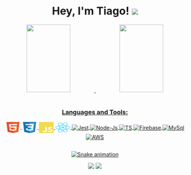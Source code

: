 <h1 align="center"> Hey, I'm Tiago! <img src = "https://media2.giphy.com/media/QssGEmpkyEOhBCb7e1/giphy.gif?cid=ecf05e47a0n3gi1bfqntqmob8g9aid1oyj2wr3ds3mg700bl&rid=giphy.gif" width = 30></h1>

<div align="center">
  <a href="https://github.com/tiagofons">
  <img height="180em" width="48%" src="https://github-readme-stats.vercel.app/api?username=TiagoFonseca&show_icons=true&theme=dracula&include_all_commits=true&count_private=true"/>
  <img height="180em" width="48%" src="https://github-readme-stats.vercel.app/api/top-langs/?username=TiagoFonseca&layout=compact&langs_count=7&theme=dracula"/>
</div>
<div align="center" style="display: inline_block"><br>
<h3>Languages and Tools:</h3>
<img align="center" alt="HTML" height="30" width="40" src="https://raw.githubusercontent.com/devicons/devicon/master/icons/html5/html5-original.svg">
<img align="center" alt="CSS" height="30" width="40" src="https://raw.githubusercontent.com/devicons/devicon/master/icons/css3/css3-original.svg">
<img align="center" alt="Js" height="30" width="40" src="https://raw.githubusercontent.com/devicons/devicon/master/icons/javascript/javascript-plain.svg">
<img align="center" alt="React" height="30" width="40" src="https://raw.githubusercontent.com/devicons/devicon/master/icons/react/react-original.svg">
<img align="center" alt="Jest" height="30" width="40" src="https://cdn.jsdelivr.net/gh/devicons/devicon/icons/jest/jest-plain.svg">
<img align="center" alt="Node-Js" height="30" width="40" src="https://cdn.jsdelivr.net/gh/devicons/devicon/icons/nodejs/nodejs-original.svg">
<img align="center" alt="TS" height="30" width="40" src="https://cdn.jsdelivr.net/gh/devicons/devicon/icons/typescript/typescript-plain.svg">
<img align="center" alt="Firebase" height="30" width="40" src="https://cdn.jsdelivr.net/gh/devicons/devicon/icons/firebase/firebase-plain.svg">
<img align="center" alt="MySql" height="30" width="40" src="https://cdn.jsdelivr.net/gh/devicons/devicon/icons/mysql/mysql-plain.svg">
<img align="center" alt="AWS" height="30" width="40" src="https://cdn.jsdelivr.net/gh/devicons/devicon/icons/amazonwebservices/amazonwebservices-original.svg">
</div>
  
  ##
 
<div align="center"> 

  ![Snake animation](https://github.com/TalitaMiguel/TalitaMiguel/blob/output/github-contribution-grid-snake.svg)

 <!--<a href="#" target="_blank"><img src="https://img.shields.io/badge/Discord-7289DA?style=for-the-badge&logo=discord&logoColor=white" target="_blank"></a> -->
  <a href = "mailto:xptiagoxp@gmail.com"><img src="https://img.shields.io/badge/Gmail-D14836?style=for-the-badge&logo=gmail&logoColor=white" target="_blank"></a>
  <a href="https://www.linkedin.com/in/fonseca-ttiago/" target="_blank"><img src="https://img.shields.io/badge/-LinkedIn-%230077B5?style=for-the-badge&logo=linkedin&logoColor=white" target="_blank"></a> 
 
 
</div>
